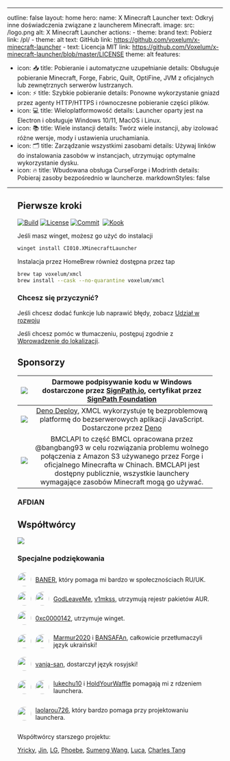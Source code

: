 <!-- filepath: d:\Workspace\xmcl-page\src\pl\about.md -->
---
outline: false
layout: home
hero:
  name: X Minecraft Launcher
  text: Odkryj inne doświadczenia związane z launcherem Minecraft.
  image:
    src: /logo.png
    alt: X Minecraft Launcher
  actions:
    - theme: brand
      text: Pobierz
      link: /pl/
    - theme: alt
      text: GitHub
      link: https://github.com/voxelum/x-minecraft-launcher
    - text: Licencja MIT
      link: https://github.com/Voxelum/x-minecraft-launcher/blob/master/LICENSE
      theme: alt
features:
  - icon: 📥
    title: Pobieranie i automatyczne uzupełnianie
    details: Obsługuje pobieranie Minecraft, Forge, Fabric, Quilt, OptiFine, JVM z oficjalnych lub zewnętrznych serwerów lustrzanych.
  - icon: ⚡️
    title: Szybkie pobieranie
    details: Ponowne wykorzystanie gniazd przez agenty HTTP/HTTPS i równoczesne pobieranie części plików.
  - icon: 💻
    title: Wieloplatformowość
    details: Launcher oparty jest na Electron i obsługuje Windows 10/11, MacOS i Linux.
  - icon: 📚
    title: Wiele instancji
    details: Twórz wiele instancji, aby izolować różne wersje, mody i ustawienia uruchamiania.
  - icon: 🗂
    title: Zarządzanie wszystkimi zasobami
    details: Używaj linków do instalowania zasobów w instancjach, utrzymując optymalne wykorzystanie dysku.
  - icon: 🔥
    title: Wbudowana obsługa CurseForge i Modrinth
    details: Pobieraj zasoby bezpośrednio w launcherze.
markdownStyles: false
---

<div class="vp-doc" style="margin: auto; max-width: 1180px; padding: 0 24px">

## Pierwsze kroki

<p style="display: flex; gap: 4px;">
  <a href="https://github.com/Voxelum/x-minecraft-launcher">
    <img src="https://github.com/Voxelum/x-minecraft-launcher/workflows/Build/badge.svg" alt="Build">
  </a>
  <a href="https://github.com/Voxelum/x-minecraft-launcher/blob/master/LICENSE">
    <img src="https://img.shields.io/npm/l/@xmcl/core.svg" alt="License">
  </a>
  <a href="https://conventionalcommits.org">
    <img src="https://img.shields.io/badge/Conventional%20Commits-1.0.0-yellow.svg" alt="Commit">
  </a>
  <br>
  <a href="https://kook.top/gqjSHh">
    <img src="https://img.shields.io/endpoint?url=https://api.xmcl.app/kook-badge" alt="Kook">
  </a>
</p>

Jeśli masz winget, możesz go użyć do instalacji

```bash
winget install CI010.XMinecraftLauncher
```

Instalacja przez HomeBrew również dostępna przez tap

```bash
brew tap voxelum/xmcl
brew install --cask --no-quarantine voxelum/xmcl
```

### Chcesz się przyczynić?

Jeśli chcesz dodać funkcje lub naprawić błędy, zobacz [Udział w rozwoju](/pl/guide/contributing)

Jeśli chcesz pomóc w tłumaczeniu, postępuj zgodnie z [Wprowadzenie do lokalizacji](/pl/guide/i18n).


## Sponsorzy

| [![](https://github.com/DGP-Studio/Snap.Hutao/assets/10614984/73ae8b90-f3c7-4033-b2b7-f4126331ce66)](https://www.netlify.com/) |                 Darmowe podpisywanie kodu w Windows dostarczone przez [SignPath.io](https://signpath.io/), certyfikat przez [SignPath Foundation](https://signpath.org/)                  |
| :----------------------------------------------------------------------------------------------------------------------------: | :------------------------------------------------------------------------------------------------------------------------------------------------------------------------: |
|                                        [![](/deno-logo.webp)](https://deno.com/deploy)                                         |        [Deno Deploy](https://deno.com/deploy), XMCL wykorzystuje tę bezproblemową platformę do bezserwerowych aplikacji JavaScript. Dostarczone przez [Deno](https://deno.com/)        |
|                                         [![](https://bmclapidoc.bangbang93.com/assets/favicon.ico?v=1742218388684)](https://bmclapidoc.bangbang93.com/)                                         | BMCLAPI to część BMCL opracowana przez @bangbang93 w celu rozwiązania problemu wolnego połączenia z Amazon S3 używanego przez Forge i oficjalnego Minecrafta w Chinach. BMCLAPI jest dostępny publicznie, wszystkie launchery wymagające zasobów Minecraft mogą go używać. |

### AFDIAN

<!-- afdian-start -->
<!--@include: ../../parts/afdian.md-->
<!-- afdian-end -->

## Współtwórcy

<a href="https://github.com/voxelum/x-minecraft-launcher/graphs/contributors" flex justify-center>
  <img src="https://contrib.rocks/image?repo=voxelum/x-minecraft-launcher" />
</a>

### Specjalne podziękowania

<div style="display: flex; align-items: center; gap: 10px;">
<img width="32" height="32" style="border-radius: 100%" src="https://avatars.githubusercontent.com/u/86590991?v=4">

[BANER](https://github.com/BANSAFAn), który pomaga mi bardzo w społecznościach RU/UK.
</div>

<div style="display: flex; align-items: center; gap: 10px;">
<img width="32" height="32" style="border-radius: 100%" src="https://avatars.githubusercontent.com/u/119564588?v=4">
<img width="32" height="32" style="border-radius: 100%" src="https://avatars.githubusercontent.com/u/155435591?v=4">

[GodLeaveMe](https://github.com/GodLeaveMe), [v1mkss](https://github.com/v1mkss), utrzymują rejestr pakietów AUR.
</div>

<div style="display: flex; align-items: center; gap: 10px;">
<img width="32" height="32" style="border-radius: 100%" src="https://avatars.githubusercontent.com/u/52188337?v=4">

[0xc0000142](https://github.com/0xc0000142), utrzymuje winget.
</div>

<div style="display: flex; align-items: center; gap: 10px;">
<img width="32" height="32" style="border-radius: 100%" src="https://avatars.githubusercontent.com/u/109208530?v=4">
<img width="32" height="32" style="border-radius: 100%" src="https://avatars.githubusercontent.com/u/86590991?v=4">

[Marmur2020](https://github.com/Marmur2020) i [BANSAFAn](https://github.com/BANSAFAn), całkowicie przetłumaczyli język ukraiński!
</div>

<div style="display: flex; align-items: center; gap: 10px;">
<img width="32" height="32" style="border-radius: 100%" src="https://avatars.githubusercontent.com/u/7201687?v=4">

[vanja-san](https://github.com/vanja-san), dostarczył język rosyjski!
</div>

<div style="display: flex; align-items: center; gap: 10px;">
<img width="32" height="32" style="border-radius: 100%" src="https://avatars.githubusercontent.com/u/37006668?v=4">
<img width="32" height="32" style="border-radius: 100%" src="https://avatars.githubusercontent.com/u/11472320?v=4">

[lukechu10](https://github.com/lukechu10) i [HoldYourWaffle](https://github.com/HoldYourWaffle) pomagają mi z rdzeniem launchera.
</div>

<div style="display: flex; align-items: center; gap: 10px;">
<img width="32" height="32" style="border-radius: 100%" src="https://avatars.githubusercontent.com/u/25716486?v=4">

[laolarou726](https://github.com/laolarou726), który bardzo pomaga przy projektowaniu launchera.
</div>

Współtwórcy starszego projektu:

[Yricky](https://github.com/Yricky), [Jin](https://github.com/Indexyz), [LG](https://github.com/LasmGratel), [Phoebe](https://github.com/PhoebezZ), [Sumeng Wang](https://github.com/darkkingwsm), [Luca](https://github.com/LucaIsGenius), [Charles Tang](https://github.com/CharlesQT)

</div>
